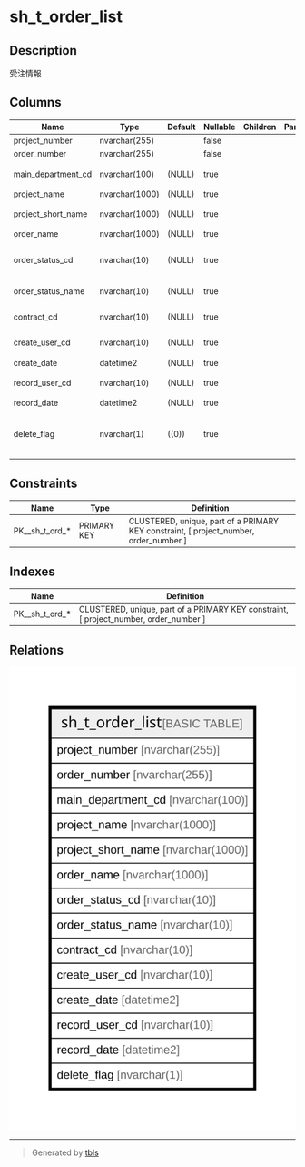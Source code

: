 # sh_t_order_list

## Description

受注情報

## Columns

| Name | Type | Default | Nullable | Children | Parents | Comment |
| ---- | ---- | ------- | -------- | -------- | ------- | ------- |
| project_number | nvarchar(255) |  | false |  |  | PRNo. |
| order_number | nvarchar(255) |  | false |  |  | 受注No. |
| main_department_cd | nvarchar(100) | (NULL) | true |  |  | 主担当部署ID |
| project_name | nvarchar(1000) | (NULL) | true |  |  | 試験名 |
| project_short_name | nvarchar(1000) | (NULL) | true |  |  | 試験名略称 |
| order_name | nvarchar(1000) | (NULL) | true |  |  | 受注名 |
| order_status_cd | nvarchar(10) | (NULL) | true |  |  | 受注ステータスコード |
| order_status_name | nvarchar(10) | (NULL) | true |  |  | 受注名ステータス |
| contract_cd | nvarchar(10) | (NULL) | true |  |  | 契約先コード |
| create_user_cd | nvarchar(10) | (NULL) | true |  |  | 作成者コード |
| create_date | datetime2 | (NULL) | true |  |  | 作成日時 |
| record_user_cd | nvarchar(10) | (NULL) | true |  |  | 更新者コード |
| record_date | datetime2 | (NULL) | true |  |  | 更新日時 |
| delete_flag | nvarchar(1) | ((0)) | true |  |  | 削除フラグ:0未削除、1削除済 |

## Constraints

| Name | Type | Definition |
| ---- | ---- | ---------- |
| PK__sh_t_ord_* | PRIMARY KEY | CLUSTERED, unique, part of a PRIMARY KEY constraint, [ project_number, order_number ] |

## Indexes

| Name | Definition |
| ---- | ---------- |
| PK__sh_t_ord_* | CLUSTERED, unique, part of a PRIMARY KEY constraint, [ project_number, order_number ] |

## Relations

![er](sh_t_order_list.svg)

---

> Generated by [tbls](https://github.com/k1LoW/tbls)

